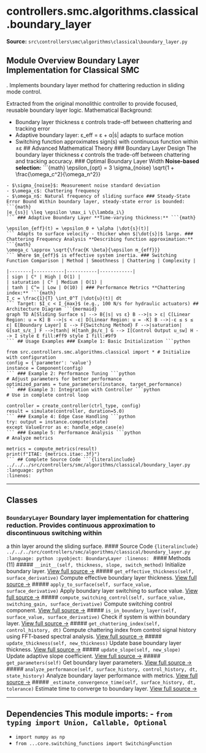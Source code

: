 # controllers.smc.algorithms.classical.boundary_layer

**Source:** `src\controllers\smc\algorithms\classical\boundary_layer.py`

## Module Overview Boundary Layer Implementation for Classical SMC

. Implements boundary layer method for chattering reduction in sliding mode control.


Extracted from the original monolithic controller to provide focused, reusable
boundary layer logic. Mathematical Background:
- Boundary layer thickness ε controls trade-off between chattering and tracking error
- Adaptive boundary layer: ε_eff = ε + α|ṡ| adapts to surface motion
- Switching function approximates sign(s) with continuous function within ±ε ## Advanced Mathematical Theory ### Boundary Layer Design The boundary layer thickness $\epsilon$ controls the trade-off between chattering and tracking accuracy. ### Optimal Boundary Layer Width **Noise-based selection:** ```{math}
\epsilon_{opt} = 3 \sigma_{noise} \sqrt{1 + \frac{\omega_c^2}{\omega_n^2}}
``` Where:
- $\sigma_{noise}$: Measurement noise standard deviation
- $\omega_c$: Chattering frequency
- $\omega_n$: Natural frequency of sliding surface ### Steady-State Error Bound Within boundary layer, steady-state error is bounded: ```{math}
|e_{ss}| \leq \epsilon \max_i \{\lambda_i\}
``` ### Adaptive Boundary Layer **Time-varying thickness:** ```{math}

\epsilon_{eff}(t) = \epsilon_0 + \alpha |\dot{s}(t)|
``` Adapts to surface velocity - thicker when $|\dot{s}|$ large. ### Chattering Frequency Analysis **Describing function approximation:** ```{math}
\omega_c \approx \sqrt{\frac{K \beta}{\epsilon m_{eff}}}
``` Where $m_{eff}$ is effective system inertia. ### Switching Function Comparison | Method | Smoothness | Chattering | Complexity |

|--------|-----------|-----------|------------|
| sign | C⁰ | High | O(1) |
| saturation | C⁰ | Medium | O(1) |
| tanh | C^∞ | Low | O(10) | ### Performance Metrics **Chattering index:** ```{math}
I_c = \frac{1}{T} \int_0^T |\dot{u}(t)| dt
``` Target: $I_c < I_{max}$ (e.g., 100 N/s for hydraulic actuators) ## Architecture Diagram ```{mermaid}
graph TD A[Sliding Surface s] --> B{|s| vs ε} B -->|s > ε| C[Linear Region: u = K] B -->|s < -ε| D[Linear Region: u = -K] B -->|-ε ≤ s ≤ ε| E[Boundary Layer] E --> F{Switching Method} F -->|saturation| G[sat_s/ε_] F -->|tanh| H[tanh_βs/ε_] G --> I[Control Output u_sw] H --> I style E fill:#ff9 style I fill:#9f9
``` ## Usage Examples ### Example 1: Basic Initialization ```python

from src.controllers.smc.algorithms.classical import * # Initialize with configuration
config = {'parameter': 'value'}
instance = Component(config)
``` ### Example 2: Performance Tuning ```python
# Adjust parameters for better performance
optimized_params = tune_parameters(instance, target_performance)
``` ### Example 3: Integration with Controller ```python
# Use in complete control loop

controller = create_controller(ctrl_type, config)
result = simulate(controller, duration=5.0)
``` ### Example 4: Edge Case Handling ```python
try: output = instance.compute(state)
except ValueError as e: handle_edge_case(e)
``` ### Example 5: Performance Analysis ```python
# Analyze metrics

metrics = compute_metrics(result)
print(f"ITAE: {metrics.itae:.3f}")
``` ## Complete Source Code ```{literalinclude} ../../../src/controllers/smc/algorithms/classical/boundary_layer.py
:language: python
:linenos:
```

---

## Classes

### `BoundaryLayer` Boundary layer implementation for chattering reduction. Provides continuous approximation to discontinuous switching within

a thin layer around the sliding surface. #### Source Code ```{literalinclude} ../../../src/controllers/smc/algorithms/classical/boundary_layer.py
:language: python
:pyobject: BoundaryLayer
:linenos:
``` #### Methods (11) ##### `__init__(self, thickness, slope, switch_method)` Initialize boundary layer. [View full source →](#method-boundarylayer-__init__) ##### `get_effective_thickness(self, surface_derivative)` Compute effective boundary layer thickness. [View full source →](#method-boundarylayer-get_effective_thickness) ##### `apply_to_surface(self, surface_value, surface_derivative)` Apply boundary layer switching to surface value. [View full source →](#method-boundarylayer-apply_to_surface) ##### `compute_switching_control(self, surface_value, switching_gain, surface_derivative)` Compute switching control component. [View full source →](#method-boundarylayer-compute_switching_control) ##### `is_in_boundary_layer(self, surface_value, surface_derivative)` Check if system is within boundary layer. [View full source →](#method-boundarylayer-is_in_boundary_layer) ##### `get_chattering_index(self, control_history, dt)` Compute chattering index from control signal history using FFT-based spectral analysis. [View full source →](#method-boundarylayer-get_chattering_index) ##### `update_thickness(self, new_thickness)` Update base boundary layer thickness. [View full source →](#method-boundarylayer-update_thickness) ##### `update_slope(self, new_slope)` Update adaptive slope coefficient. [View full source →](#method-boundarylayer-update_slope) ##### `get_parameters(self)` Get boundary layer parameters. [View full source →](#method-boundarylayer-get_parameters) ##### `analyze_performance(self, surface_history, control_history, dt, state_history)` Analyze boundary layer performance with metrics. [View full source →](#method-boundarylayer-analyze_performance) ##### `_estimate_convergence_time(self, surface_history, dt, tolerance)` Estimate time to converge to boundary layer. [View full source →](#method-boundarylayer-_estimate_convergence_time)

---

## Dependencies This module imports: - `from typing import Union, Callable, Optional`
- `import numpy as np`
- `from ...core.switching_functions import SwitchingFunction`
